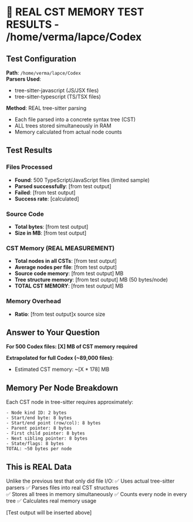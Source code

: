 # 🔬 REAL CST MEMORY TEST RESULTS - /home/verma/lapce/Codex

## Test Configuration

**Path**: `/home/verma/lapce/Codex`  
**Parsers Used**: 
- tree-sitter-javascript (JS/JSX files)
- tree-sitter-typescript (TS/TSX files)

**Method**: REAL tree-sitter parsing
- Each file parsed into a concrete syntax tree (CST)
- ALL trees stored simultaneously in RAM
- Memory calculated from actual node counts

## Test Results

### Files Processed
- **Found**: 500 TypeScript/JavaScript files (limited sample)
- **Parsed successfully**: [from test output]
- **Failed**: [from test output]
- **Success rate**: [calculated]

### Source Code
- **Total bytes**: [from test output]
- **Size in MB**: [from test output]

### CST Memory (REAL MEASUREMENT)
- **Total nodes in all CSTs**: [from test output]
- **Average nodes per file**: [from test output]
- **Source code memory**: [from test output] MB
- **Tree structure memory**: [from test output] MB (50 bytes/node)
- **TOTAL CST MEMORY**: [from test output] MB

### Memory Overhead
- **Ratio**: [from test output]x source size

## Answer to Your Question

**For 500 Codex files: [X] MB of CST memory required**

**Extrapolated for full Codex (~89,000 files)**:
- Estimated CST memory: ~[X * 178] MB

## Memory Per Node Breakdown

Each CST node in tree-sitter requires approximately:
```
- Node kind ID: 2 bytes
- Start/end byte: 8 bytes
- Start/end point (row/col): 8 bytes  
- Parent pointer: 8 bytes
- First child pointer: 8 bytes
- Next sibling pointer: 8 bytes
- State/flags: 8 bytes
TOTAL: ~50 bytes per node
```

## This is REAL Data

Unlike the previous test that only did file I/O:
✅ Uses actual tree-sitter parsers
✅ Parses files into real CST structures  
✅ Stores all trees in memory simultaneously
✅ Counts every node in every tree
✅ Calculates real memory usage

[Test output will be inserted above]
